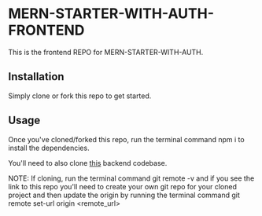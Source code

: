 # MERN-STARTER-WITH-AUTH-FRONTEND

This is the frontend REPO for MERN-STARTER-WITH-AUTH.  

## Installation

Simply clone or fork this repo to get started.

## Usage

Once you've cloned/forked this repo, run the terminal command npm i to install the dependencies.

You'll need to also clone [this](https://github.com/mbocon/MERN-STARTER-WITH-AUTH-API.git) backend codebase. 

NOTE: If cloning, run the terminal command git remote -v and if you see the link to this repo you'll need to create your own git repo for your cloned project and then update the origin by running the terminal command git remote set-url origin <remote_url>
